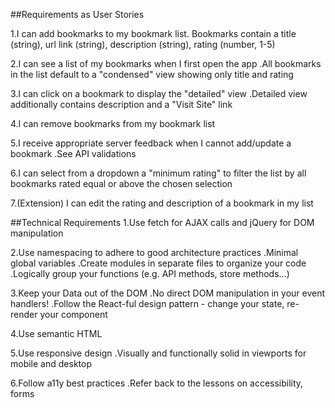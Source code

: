 ##Requirements as User Stories

1.I can add bookmarks to my bookmark list. Bookmarks contain a title (string), url link (string), description (string), rating (number, 1-5)

2.I can see a list of my bookmarks when I first open the app
.All bookmarks in the list default to a "condensed" view showing only title and rating

3.I can click on a bookmark to display the "detailed" view
.Detailed view additionally contains description and a "Visit Site" link

4.I can remove bookmarks from my bookmark list

5.I receive appropriate server feedback when I cannot add/update a bookmark
.See API validations 

6.I can select from a dropdown a "minimum rating" to filter the list by all bookmarks rated equal or above the chosen selection

7.(Extension) I can edit the rating and description of a bookmark in my list

##Technical Requirements
1.Use fetch for AJAX calls and jQuery for DOM manipulation

2.Use namespacing to adhere to good architecture practices
.Minimal global variables
.Create modules in separate files to organize your code
.Logically group your functions (e.g. API methods, store methods...)

3.Keep your Data out of the DOM
.No direct DOM manipulation in your event handlers!
.Follow the React-ful design pattern - change your state, re-render your component

4.Use semantic HTML

5.Use responsive design
.Visually and functionally solid in viewports for mobile and desktop

6.Follow a11y best practices
.Refer back to the lessons on accessibility, forms
